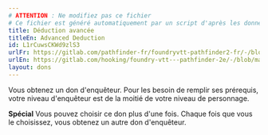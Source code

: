 ```yaml
---
# ATTENTION : Ne modifiez pas ce fichier
# Ce fichier est généré automatiquement par un script d'après les données du module Foundry VTT officiel et de sa traduction
title: Déduction avancée
titleEn: Advanced Deduction
id: L1rCuwsCKWd9zlS3
urlFr: https://gitlab.com/pathfinder-fr/foundryvtt-pathfinder2-fr/-/blob/master/data/feats/L1rCuwsCKWd9zlS3.htm
urlEn: https://gitlab.com/hooking/foundry-vtt---pathfinder-2e/-/blob/master/packs/data/feats.db/advanced-deduction.json
layout: dons
---
```

Vous obtenez un don d'enquêteur. Pour les besoin de remplir ses prérequis, votre niveau d'enquêteur est de la moitié de votre niveau de personnage.

**Spécial** Vous pouvez choisir ce don plus d'une fois. Chaque fois que vous le choisissez, vous obtenez un autre don d'enquêteur.
